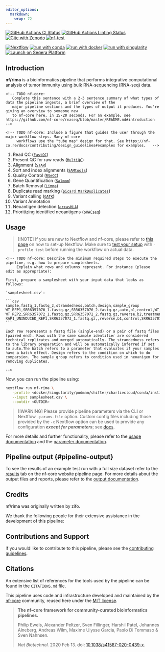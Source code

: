 ```yaml
---
editor_options: 
  markdown: 
    wrap: 72
---
```


[![GitHub Actions CI
Status](https://github.com/nf/rima/actions/workflows/ci.yml/badge.svg)](https://github.com/nf/rima/actions/workflows/ci.yml)
[![GitHub Actions Linting
Status](https://github.com/nf/rima/actions/workflows/linting.yml/badge.svg)](https://github.com/nf/rima/actions/workflows/linting.yml)[![Cite
with
Zenodo](http://img.shields.io/badge/DOI-10.5281/zenodo.XXXXXXX-1073c8?labelColor=000000)](https://doi.org/10.5281/zenodo.XXXXXXX)
[![nf-test](https://img.shields.io/badge/unit_tests-nf--test-337ab7.svg)](https://www.nf-test.com)

[![Nextflow](https://img.shields.io/badge/nextflow%20DSL2-%E2%89%A523.04.0-23aa62.svg)](https://www.nextflow.io/)
[![run with
conda](http://img.shields.io/badge/run%20with-conda-3EB049?labelColor=000000&logo=anaconda)](https://docs.conda.io/en/latest/)
[![run with
docker](https://img.shields.io/badge/run%20with-docker-0db7ed?labelColor=000000&logo=docker)](https://www.docker.com/)
[![run with
singularity](https://img.shields.io/badge/run%20with-singularity-1d355c.svg?labelColor=000000)](https://sylabs.io/docs/)
[![Launch on Seqera
Platform](https://img.shields.io/badge/Launch%20%F0%9F%9A%80-Seqera%20Platform-%234256e7)](https://cloud.seqera.io/launch?pipeline=https://github.com/nf/rima)

## Introduction

**nf/rima** is a bioinformatics pipeline that performs integrative
computational analysis of tumor immunity using bulk RNA-sequencing
(RNA-seq) data.

```{=html}
<!-- TODO nf-core:
   Complete this sentence with a 2-3 sentence summary of what types of data the pipeline ingests, a brief overview of the
   major pipeline sections and the types of output it produces. You're giving an overview to someone new
   to nf-core here, in 15-20 seconds. For an example, see https://github.com/nf-core/rnaseq/blob/master/README.md#introduction
-->
```
```{=html}
<!-- TODO nf-core: Include a figure that guides the user through the major workflow steps. Many nf-core
     workflows use the "tube map" design for that. See https://nf-co.re/docs/contributing/design_guidelines#examples for examples.   -->
```
<!-- TODO nf-core: Fill in short bullet-pointed list of the default steps in the pipeline -->

1.  Read QC
    ([`FastQC`](https://www.bioinformatics.babraham.ac.uk/projects/fastqc/))
2.  Present QC for raw reads ([`MultiQC`](http://multiqc.info/))
3.  Alignment ([`STAR`](https://github.com/alexdobin/STAR))
4.  Sort and index alignments
    ([`SAMtools`](https://sourceforge.net/projects/samtools/files/samtools/))
5.  Quality Control
    ([`RSeQC`](https://github.com/MonashBioinformaticsPlatform/RSeQC))
6.  Gene Quantification
    ([`Salmon`](https://combine-lab.github.io/salmon/))
7.  Batch Removal
    ([`Limma`](https://www.bioconductor.org/packages/release/bioc/html/limma.html))
8.  Duplicate read marking
    ([`picard MarkDuplicates`](https://broadinstitute.github.io/picard/))
9.  Variant calling ([`GATK`](https://github.com/broadinstitute/gatk))
10. Variant Annotation
11. Neoantigen detection
    ([`arcasHLA`](https://github.com/RabadanLab/arcasHLA))
12. Prioritizing identified neoantigens
    ([`pVACseq`](https://github.com/griffithlab/pVAC-Seq))

## Usage

> [!NOTE] If you are new to Nextflow and nf-core, please refer to [this
> page](https://nf-co.re/docs/usage/installation) on how to set-up
> Nextflow. Make sure to [test your
> setup](https://nf-co.re/docs/usage/introduction#how-to-run-a-pipeline)
> with `-profile test` before running the workflow on actual data.

````{=html}
<!-- TODO nf-core: Describe the minimum required steps to execute the pipeline, e.g. how to prepare samplesheets.
     Explain what rows and columns represent. For instance (please edit as appropriate):

First, prepare a samplesheet with your input data that looks as follows:

`samplesheet.csv`:

```csv
sample,fastq_1,fastq_2,strandedness,batch,design,sample_group
WT_REP1,SRR6357070_1.fastq.gz,SRR6357070_2.fastq.gz,auto,b1,control,WT_REP1_1
WT_REP2,SRR6357072_1.fastq.gz,SRR6357072_2.fastq.gz,reverse,b2,treatment,WT_REP2_1
RAP1_UNINDUCED_REP1,SRR6357073_1.fastq.gz,,reverse,b1,control,SRR6357073_a,RAP1_UNINDUCED_REP1_1
```

Each row represents a fastq file (single-end) or a pair of fastq files (paired end). Rows with the same sample identifier are considered technical replicates and merged automatically. The strandedness refers to the library preparation and will be automatically inferred if set to auto.The batch refers to a parameter that evaluates if your samples have a batch effect. Design refers to the condition on which to do comparsion. The sample_group refers to condition used in neoanigen for removing duplicates.

-->
````

Now, you can run the pipeline using:

<!-- TODO nf-core: update the following command to include all required parameters for a minimal example -->

``` bash
nextflow run nf-rima \
   -profile <docker/singularity/podman/shifter/charliecloud/conda/institute> \
   --input samplesheet.csv \
   --outdir <OUTDIR>
```

> [!WARNING] Please provide pipeline parameters via the CLI or Nextflow
> `-params-file` option. Custom config files including those provided by
> the `-c` Nextflow option can be used to provide any configuration
> ***except for parameters***; see
> [docs](https://nf-co.re/usage/configuration#custom-configuration-files).

For more details and further functionality, please refer to the [usage
documentation](https://nf-co.re/raredisease/usage) and the [parameter
documentation](https://nf-co.re/raredisease/parameters).

## Pipeline output {#pipeline-output}

To see the results of an example test run with a full size dataset refer
to the [results](https://nf-co.re/rnaseq/results) tab on the nf-core
website pipeline page. For more details about the output files and
reports, please refer to the [output
documentation](https://nf-co.re/raredisease/output).

## Credits

nf/rima was originally written by zifo.

We thank the following people for their extensive assistance in the
development of this pipeline:

<!-- TODO nf-core: If applicable, make list of people who have also contributed -->

## Contributions and Support

If you would like to contribute to this pipeline, please see the
[contributing guidelines](.github/CONTRIBUTING.md).

## Citations

<!-- TODO nf-core: Add citation for pipeline after first release. Uncomment lines below and update Zenodo doi and badge at the top of this file. -->

<!-- If you use nf/rima for your analysis, please cite it using the following doi: [10.5281/zenodo.XXXXXX](https://doi.org/10.5281/zenodo.XXXXXX) -->

<!-- TODO nf-core: Add bibliography of tools and data used in your pipeline -->

An extensive list of references for the tools used by the pipeline can
be found in the [`CITATIONS.md`](CITATIONS.md) file.

This pipeline uses code and infrastructure developed and maintained by
the [nf-core](https://nf-co.re) community, reused here under the [MIT
license](https://github.com/nf-core/tools/blob/master/LICENSE).

> **The nf-core framework for community-curated bioinformatics
> pipelines.**
>
> Philip Ewels, Alexander Peltzer, Sven Fillinger, Harshil Patel,
> Johannes Alneberg, Andreas Wilm, Maxime Ulysse Garcia, Paolo Di
> Tommaso & Sven Nahnsen.
>
> *Nat Biotechnol.* 2020 Feb 13. doi:
> [10.1038/s41587-020-0439-x](https://dx.doi.org/10.1038/s41587-020-0439-x).
